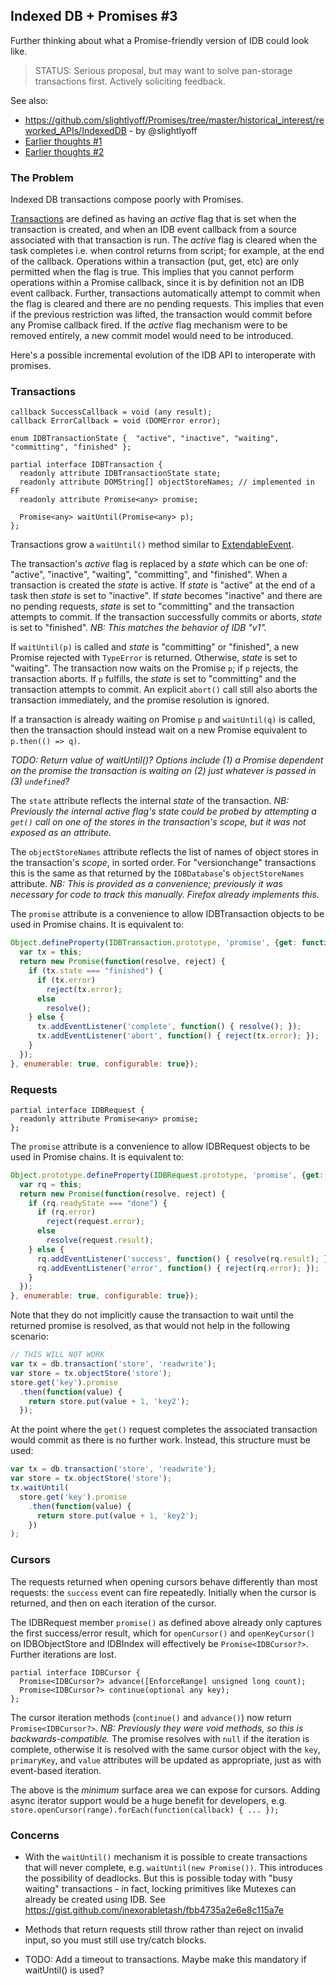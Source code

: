 ## Indexed DB + Promises #3 ##

Further thinking about what a Promise-friendly version of IDB could look like. 

> STATUS: Serious proposal, but may want to solve pan-storage transactions first. Actively soliciting feedback.

See also:

* https://github.com/slightlyoff/Promises/tree/master/historical_interest/reworked_APIs/IndexedDB - by @slightlyoff
* [Earlier thoughts #1](https://gist.github.com/inexorabletash/8791448)
* [Earlier thoughts #2](https://gist.github.com/inexorabletash/9675881)

### The Problem ###

Indexed DB transactions compose poorly with Promises.

[Transactions](https://dvcs.w3.org/hg/IndexedDB/raw-file/tip/Overview.html#transaction-concept) are defined as having an *active* flag that is set when the transaction is created, and when an IDB event callback from a source associated with that transaction is run. The *active* flag is cleared when the task completes i.e. when control returns from script; for example, at the end of the callback. Operations within a transaction (put, get, etc) are only permitted when the flag is true. This implies that you cannot perform operations within a Promise callback, since it is by definition not an IDB event callback. Further, transactions automatically attempt to commit when the flag is cleared and there are no pending requests. This implies that even if the previous restriction was lifted, the transaction would commit before any Promise callback fired. If the *active* flag mechanism were to be removed entirely, a new commit model would need to be introduced.

Here's a possible incremental evolution of the IDB API to interoperate with promises.

### Transactions ###

```
callback SuccessCallback = void (any result);
callback ErrorCallback = void (DOMError error);

enum IDBTransactionState {  "active", "inactive", "waiting", "committing", "finished" };

partial interface IDBTransaction {
  readonly attribute IDBTransactionState state;
  readonly attribute DOMString[] objectStoreNames; // implemented in FF
  readonly attribute Promise<any> promise;

  Promise<any> waitUntil(Promise<any> p);
};
```

Transactions grow a `waitUntil()` method similar to [ExtendableEvent](https://slightlyoff.github.io/ServiceWorker/spec/service_worker/index.html#extendable-event).

The transaction's *active* flag is replaced by a *state* which can be one of: "active", "inactive", "waiting", "committing", and "finished". When a transaction is created the *state* is active. If *state* is "active" at the end of a task then *state* is set to "inactive". If *state* becomes "inactive" and there are no pending requests, *state* is set to "committing" and the transaction attempts to commit. If the transaction successfully commits or aborts, *state* is set to "finished". *NB: This matches the behavior of IDB "v1".*

If `waitUntil(p)` is called and *state* is "committing" or "finished", a new Promise rejected with `TypeError` is returned. Otherwise, *state* is set to "waiting". The transaction now waits on the Promise `p`; if `p` rejects, the transaction aborts. If `p` fulfills, the *state* is set to "committing" and the transaction attempts to commit. An explicit `abort()` call still also aborts the transaction immediately, and the promise resolution is ignored.

If a transaction is already waiting on Promise `p` and `waitUntil(q)` is called, then the transaction should instead wait on a new Promise equivalent to `p.then(() => q)`.

*TODO: Return value of waitUntil()? Options include (1) a Promise dependent on the promise the transaction is waiting on (2) just whatever is passed in (3) `undefined`?*

The `state` attribute reflects the internal *state* of the transaction. *NB: Previously the internal active flag's state could be probed by attempting a `get()` call on one of the stores in the transaction's scope, but it was not exposed as an attribute.*

The `objectStoreNames` attribute reflects the list of names of object stores in the transaction's *scope*, in sorted order. For "versionchange" transactions this is the same as that returned by the `IDBDatabase`'s `objectStoreNames` attribute. *NB: This is provided as a convenience; previously it was necessary for code to track this manually. Firefox already implements this.*

The `promise` attribute is a convenience to allow IDBTransaction objects to be used in Promise chains. It is equivalent to:

```js
Object.defineProperty(IDBTransaction.prototype, 'promise', {get: function() {
  var tx = this;
  return new Promise(function(resolve, reject) {
    if (tx.state === "finished") {
      if (tx.error)
        reject(tx.error);
      else
        resolve();
    } else {
      tx.addEventListener('complete', function() { resolve(); });
      tx.addEventListener('abort', function() { reject(tx.error); });
    }
  });
}, enumerable: true, configurable: true});
```

### Requests ###

```
partial interface IDBRequest {
  readonly attribute Promise<any> promise;
};
```

The `promise` attribute is a convenience to allow IDBRequest objects to be used in Promise chains. It is equivalent to:

```js
Object.prototype.defineProperty(IDBRequest.prototype, 'promise', {get: {
  var rq = this;
  return new Promise(function(resolve, reject) {
    if (rq.readyState === "done") {
      if (rq.error)
        reject(request.error);
      else
        resolve(request.result);
    } else {
      rq.addEventListener('success', function() { resolve(rq.result); });
      rq.addEventListener('error', function() { reject(rq.error); });
    }
  });
}, enumerable: true, configurable: true});
```

Note that they do not implicitly cause the transaction to wait until the returned promise is resolved, as that would not help in the following scenario:

```js
// THIS WILL NOT WORK
var tx = db.transaction('store', 'readwrite');
var store = tx.objectStore('store');
store.get('key').promise
  .then(function(value) {
    return store.put(value + 1, 'key2');
  });
```

At the point where the `get()` request completes the associated transaction would commit as there is no further work. Instead, this structure must be used:

```js
var tx = db.transaction('store', 'readwrite');
var store = tx.objectStore('store');
tx.waitUntil(
  store.get('key').promise
    .then(function(value) {
      return store.put(value + 1, 'key2');
    })
);
```

### Cursors ###

The requests returned when opening cursors behave differently than most requests: the `success` event can fire repeatedly. Initially when the cursor is returned, and then on each iteration of the cursor.

The IDBRequest member `promise()` as defined above already only captures the first success/error result, which for `openCursor()` and `openKeyCursor()` on IDBObjectStore and IDBIndex will effectively be `Promise<IDBCursor?>`. Further iterations are lost.

```
partial interface IDBCursor {
  Promise<IDBCursor?> advance([EnforceRange] unsigned long count);
  Promise<IDBCursor?> continue(optional any key);
};
```

The cursor iteration methods (`continue()` and `advance()`) now return `Promise<IDBCursor?>`. *NB: Previously they were void methods, so this is backwards-compatible.* The promise resolves with `null` if the iteration is complete, otherwise it is resolved with the same cursor object with the `key`, `primaryKey`, and `value` attributes will be updated as appropriate, just as with event-based iteration.

The above is the *minimum* surface area we can expose for cursors. Adding async iterator support would be a huge benefit for developers, e.g. `store.openCursor(range).forEach(function(callback) { ... });`

### Concerns ###

* With the `waitUntil()` mechanism it is possible to create transactions that will never complete, e.g. `waitUntil(new Promise())`. This introduces the possibility of deadlocks. But this is possible today with "busy waiting" transactions - in fact, locking primitives like Mutexes can already be created using IDB. See https://gist.github.com/inexorabletash/fbb4735a2e6e8c115a7e

* Methods that return requests still throw rather than reject on invalid input, so you must still use try/catch blocks.

* TODO: Add a timeout to transactions. Maybe make this mandatory if waitUntil() is used?
